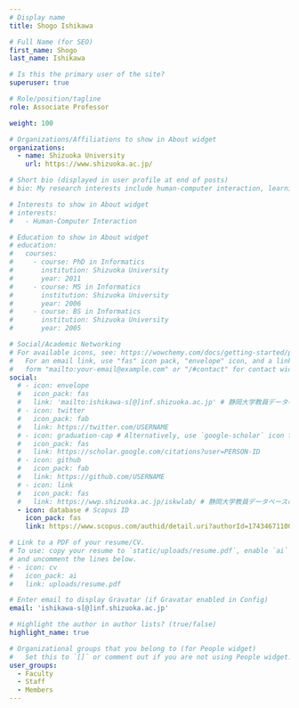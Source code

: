 ```yaml
---
# Display name
title: Shogo Ishikawa

# Full Name (for SEO)
first_name: Shogo
last_name: Ishikawa

# Is this the primary user of the site?
superuser: true

# Role/position/tagline
role: Associate Professor

weight: 100

# Organizations/Affiliations to show in About widget
organizations:
  - name: Shizuoka University
    url: https://www.shizuoka.ac.jp/

# Short bio (displayed in user profile at end of posts)
# bio: My research interests include human-computer interaction, learning support systems, interaction design, dementia informatics, and well-being technology.

# Interests to show in About widget
# interests:
#   - Human-Computer Interaction

# Education to show in About widget
# education:
#   courses:
#     - course: PhD in Informatics
#       institution: Shizuoka University
#       year: 2011
#     - course: MS in Informatics
#       institution: Shizuoka University
#       year: 2006
#     - course: BS in Informatics
#       institution: Shizuoka University
#       year: 2005

# Social/Academic Networking
# For available icons, see: https://wowchemy.com/docs/getting-started/page-builder/#icons
#   For an email link, use "fas" icon pack, "envelope" icon, and a link in the
#   form "mailto:your-email@example.com" or "/#contact" for contact widget.
social:
  # - icon: envelope
  #   icon_pack: fas
  #   link: 'mailto:ishikawa-s[@]inf.shizuoka.ac.jp' # 静岡大学教員データベースの情報に基づき設定
  # - icon: twitter
  #   icon_pack: fab
  #   link: https://twitter.com/USERNAME
  # - icon: graduation-cap # Alternatively, use `google-scholar` icon from `ai` pack
  #   icon_pack: fas
  #   link: https://scholar.google.com/citations?user=PERSON-ID
  # - icon: github
  #   icon_pack: fab
  #   link: https://github.com/USERNAME
  # - icon: link
  #   icon_pack: fas
  #   link: https://wwp.shizuoka.ac.jp/iskwlab/ # 静岡大学教員データベースの情報に基づき設定
  - icon: database # Scopus ID
    icon_pack: fas
    link: https://www.scopus.com/authid/detail.uri?authorId=17434671100 # 静岡大学教員データベースの情報に基づき設定

# Link to a PDF of your resume/CV.
# To use: copy your resume to `static/uploads/resume.pdf`, enable `ai` icons in `params.yaml`,
# and uncomment the lines below.
# - icon: cv
#   icon_pack: ai
#   link: uploads/resume.pdf

# Enter email to display Gravatar (if Gravatar enabled in Config)
email: 'ishikawa-s[@]inf.shizuoka.ac.jp'

# Highlight the author in author lists? (true/false)
highlight_name: true

# Organizational groups that you belong to (for People widget)
#   Set this to `[]` or comment out if you are not using People widget.
user_groups:
  - Faculty
  - Staff
  - Members
---
```

